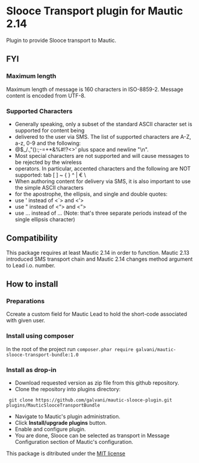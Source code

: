 # Slooce Transport plugin for Mautic 2.14

Plugin to provide Slooce transport to Mautic.

## FYI

### Maximum length

Maximum length of message is 160 characters in ISO-8859-2. Message content is encoded from UTF-8.

### Supported Characters
 * Generally speaking, only a subset of the standard ASCII character set is supported for content being
 * delivered to the user via SMS. The list of supported characters are A-Z, a-z, 0-9 and the following:
 * @$_/.,"():;-=+*&%#!?<>' plus space and newline "\n".
 * Most special characters are not supported and will cause messages to be rejected by the wireless
 * operators. In particular, accented characters and the following are NOT supported: tab [ ] ~ { } ^ | € \
 * When authoring content for delivery via SMS, it is also important to use the simple ASCII characters
 * for the apostrophe, the ellipsis, and single and double quotes:
 * use ' instead of  <`> and <’>
 * use " instead of  <“> and <”>
 * use ... instead of ...   (Note: that's three separate periods instead of the single ellipsis character)

## Compatibility

This package requires at least Mautic 2.14 in order to function. Mautic 2.13 introduced SMS transport chain and Mautic 2.14 changes method argument to Lead i.o. number.

## How to install

### Preparations

Ccreate a custom field for Mautic Lead to hold the short-code associated with given user.

### Install using composer

In the root of the project run ```composer.phar require galvani/mautic-slooce-transport-bundle:1.0```

### Install as drop-in

 * Download requested version as zip file from this github repository.
 * Clone the repository into plugins directory:
 
``` git clone https://github.com/galvani/mautic-slooce-plugin.git plugins/MauticSlooceTransportBundle```

 * Navigate to Mautic's plugin administration. 
 * Click **Install/upgrade plugins** button.
 * Enable and configure plugin.
 * You are done, Slooce can be selected as transport in Message Configuration section of Mautic's configuration.
 
 This package is ditributed under the [MIT license](https://opensource.org/licenses/MIT)
